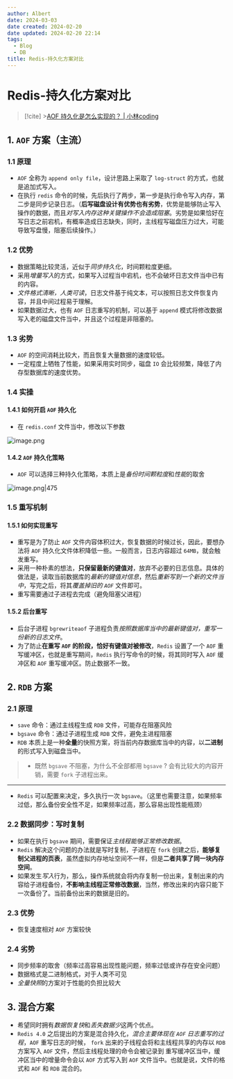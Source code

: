 ```yaml
---
author: Albert
date: 2024-03-03
date created: 2024-02-20
date updated: 2024-02-20 22:14
tags:
  - Blog
  - DB
title: Redis-持久化方案对比
---
```


# Redis-持久化方案对比

> [!cite] >[AOF 持久化是怎么实现的？ | 小林coding](https://xiaolincoding.com/redis/storage/aof.html#%E4%B8%89%E7%A7%8D%E5%86%99%E5%9B%9E%E7%AD%96%E7%95%A5)

## 1. `AOF` 方案（主流）

### 1.1 原理

- `AOF` 全称为 `append only file`，设计思路上采取了 `log-struct` 的方式，也就是追加式写入。
- 在执行 `redis` 命令的时候，先后执行了两步，第一步是执行命令写入内存，第二步是同步记录日志。（**后写磁盘设计有优势也有劣势**，优势是能够防止写入操作的数据，而且*对写入内存这种关键操作不会造成阻塞*。劣势是如果恰好在写日志之前宕机，有概率造成日志缺失，同时，主线程写磁盘压力过大，可能导致写盘慢，阻塞后续操作。）

### 1.2 优势

- 数据策略比较灵活，近似于*同步持久化*，时间颗粒度更细。
- 采用*增量写入*的方式，如果写入过程当中宕机，也不会破坏日志文件当中已有的内容。
- _文件格式清晰，人类可读_，日志文件基于纯文本，可以按照日志文件恢复内容，并且中间过程易于理解。
- 如果数据过大，也有 `AOF` 日志重写的机制，可以基于 `append` 模式将修改数据写入老的磁盘文件当中，并且这个过程是非阻塞的。

### 1.3 劣势

- `AOF` 的空间消耗比较大，而且恢复大量数据的速度较低。
- 一定程度上牺牲了性能，如果采用实时同步，磁盘 `IO` 会比较频繁，降低了内存型数据库的速度优势。

### 1.4 实操

#### 1.4.1 如何开启 `AOF` 持久化

- 在 `redis.conf` 文件当中，修改以下参数

![image.png](https://img-20221128.oss-cn-shanghai.aliyuncs.com/img-2023-05/20240220214234.png)

#### 1.4.2 `AOF` 持久化策略

- `AOF` 可以选择三种持久化策略，本质上是*备份时间颗粒度*和*性能*的取舍

![image.png|475](https://img-20221128.oss-cn-shanghai.aliyuncs.com/img-2023-05/20240220214409.png)

### 1.5 重写机制

#### 1.5.1 如何实现重写

- 重写是为了防止 `AOF` 文件内容体积过大，恢复数据的时候过长，因此，要想办法将 `AOF` 持久化文件体积降低一些。一般而言，日志内容超过 `64MB`，就会触发重写。
- 采用一种朴素的想法，**只保留最新的键值对**，放弃不必要的日志信息。具体的做法是，读取当前数据库的*最新的键值对信息*，然后*重新写到一个新的文件当中*，写完之后，将其*覆盖掉旧的 `AOF`* 文件即可。
- 重写需要通过子进程去完成（避免阻塞父进程）

#### 1.5.2 后台重写

- 后台子进程 `bgrewriteaof` 子进程负责*按照数据库当中的最新键值对，重写一份新的日志文件*。
- 为了防止**在重写 `AOF` 的阶段，恰好有键值对被修改**，`Redis` 设置了一个 `AOF` 重写缓冲区，也就是重写期间，`Redis` 执行写命令的时候，将其同时写入 `AOF` 缓冲区和 `AOF` 重写缓冲区。防止数据不一致。

## 2. `RDB` 方案

### 2.1 原理

- `save` 命令：通过主线程生成 `RDB` 文件，可能存在阻塞风险
- `bgsave` 命令：通过子进程生成 `RDB` 文件，避免主进程阻塞
- `RDB` 本质上是一种**全量**的快照方案，将当前内存数据库当中的内容，以**二进制**的形式写入到磁盘当中。

> - 既然 `bgsave` 不阻塞，为什么不全部都用 `bgsave` ? 会有比较大的内容开销，需要 `fork` 子进程出来。

---

- `Redis` 可以配置来决定，多久执行一次 `bgsave`。（这里也需要注意，如果频率过低，那么备份安全性不足，如果频率过高，那么容易出现性能瓶颈）

### 2.2 数据同步：写时复制

- 如果在执行 `bgsave` 期间，需要保证*主线程能够正常修改数据*。
- `Redis` 解决这个问题的办法就是写时复制，子进程在 `fork` 创建之后，**能够复制父进程的页表**，虽然虚拟内存地址空间不一样，但是**二者共享了同一块内存空间**。
- 如果发生*写入*行为，那么，操作系统就会将内存复制一份出来，复制出来的内容给子进程备份，**不影响主线程正常修改数据**，当然，修改出来的内容只能下一次备份了。当前备份出来的数据是旧的。

### 2.3 优势

- 恢复速度相对 `AOF` 方案较快

### 2.4 劣势

- 同步频率的取舍（频率过高容易出现性能问题，频率过低或许存在安全问题）
- 数据格式是二进制格式，对于人类不可见
- *全量快照*的方案对于性能的负担比较大

## 3. 混合方案

- 希望同时拥有*数据恢复快*和*丢失数据少*这两个优点。
- `Redis 4.0` 之后提出的方案是混合持久化，_混合主要体现在 `AOF` 日志重写的过程_，`AOF` 重写日志的时候， `fork` 出来的子线程会将和主线程共享的内存以 `RDB` 方案写入 `AOF` 文件，然后主线程处理的命令会被记录到 重写缓冲区当中，缓冲区当中的增量命令会以 `AOF` 方式写入到 `AOF` 文件当中。也就是说，文件的格式和 `AOF` 和 `RDB` 混合的。
